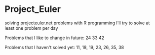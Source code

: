 # Project_Euler
 solving projecteuler.net problems with R programming
 I'll try to solve at least one problem per day

Problems that I like to change in future:
24 33 42

Problems that I haven't solved yet:
11, 18, 19, 23, 26, 35, 38
